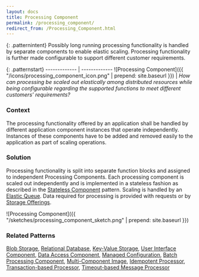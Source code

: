 ```yaml
---
layout: docs
title: Processing Component
permalink: /processing_component/
redirect_from: /Processing_Component.html
---
```


{: .patternintent}
Possibly long running processing functionality is handled by separate components to enable elastic scaling. Processing functionality is further made configurable to support different customer requirements.

{: .patternstart}
------------- | -------------
![Processing Component]({{ "/icons/processing_component_icon.png" | prepend: site.baseurl }})  | *How can processing be scaled out elastically among distributed resources while being configurable regarding the supported functions to meet different customers’ requirements?*

### Context
The processing functionality offered by an application shall be handled by different application component instances that operate independently. Instances of these components have to be added and removed easily to the application as part of scaling operations.

### Solution
Processing functionality is split into separate function blocks and assigned to independent Processing Components. Each processing component is scaled out independently and is implemented in a stateless fashion as described in the [Stateless Component](/stateless_component/) pattern. Scaling is handled by an [Elastic Queue](/elastic_queue/). Data required for processing is provided with requests or by [Storage Offerings](/#cloud_offerings/).
 
![Processing Component]({{ "/sketches/processing_component_sketch.png" | prepend: site.baseurl }})

### Related Patterns
[Blob Storage](/blob_storage/), [Relational Database](/relational_database/), [Key-Value Storage](/key_value_storage/), [User Interface Component](/user_interface_component/), [Data Access Component](/data_access_component/), [Managed Configuration](/managed_configuration/), [Batch Processing Component](/batch_processing_component/), [Multi-Component Image](/multi_component_image/), [Idempotent Processor](/idempotent_processor/), [Transaction-based Processor](/transaction_based_processor/), [Timeout-based Message Processor](/timeout_based_message_processor/)